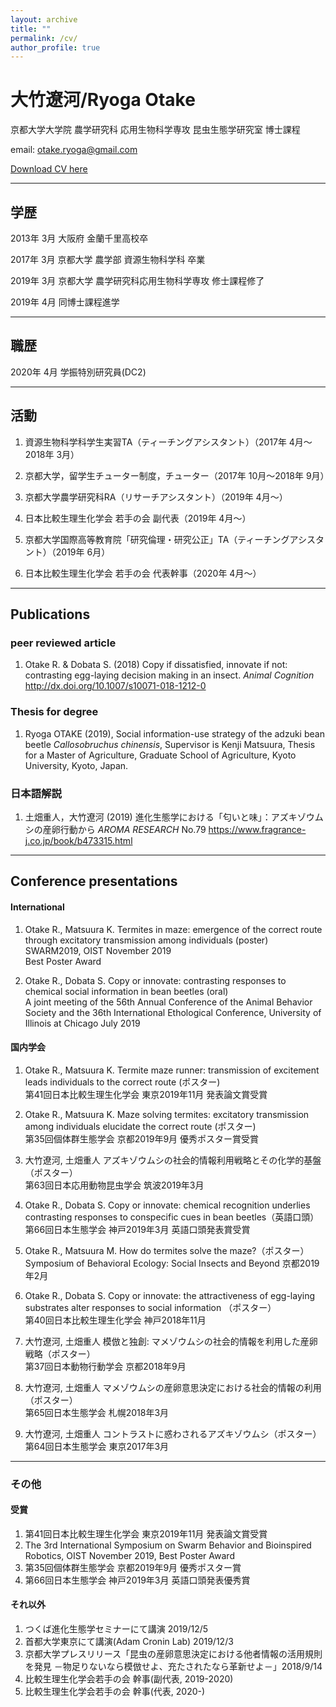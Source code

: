 ```yaml
---
layout: archive
title: ""
permalink: /cv/
author_profile: true
---
```


# 大竹遼河/Ryoga Otake


京都大学大学院 農学研究科 応用生物科学専攻 昆虫生態学研究室 博士課程

email: otake.ryoga@gmail.com

[Download CV here](http://ryogaotake.github.io/files/CV.pdf)


------------------------------

## 学歴
2013年 3月 大阪府 金蘭千里高校卒

2017年 3月 京都大学 農学部 資源生物科学科 卒業

2019年 3月 京都大学 農学研究科応用生物科学専攻 修士課程修了

2019年 4月 同博士課程進学

------------------------------

## 職歴
2020年 4月 学振特別研究員(DC2)

------------------------------

## 活動
1. 資源生物科学科学生実習TA（ティーチングアシスタント）（2017年 4月〜2018年 3月）

1. 京都大学，留学生チューター制度，チューター（2017年 10月〜2018年 9月）

1. 京都大学農学研究科RA（リサーチアシスタント）（2019年 4月〜）

1. 日本比較生理生化学会 若手の会 副代表（2019年 4月〜）

1. 京都大学国際高等教育院「研究倫理・研究公正」TA（ティーチングアシスタント）（2019年 6月）

1. 日本比較生理生化学会 若手の会 代表幹事（2020年 4月〜）

------------------------------

## Publications

### peer reviewed article
1. Otake R. & Dobata S. (2018) Copy if dissatisfied, innovate if not: contrasting egg-laying decision making in an insect. _Animal Cognition_ http://dx.doi.org/10.1007/s10071-018-1212-0

### Thesis for degree
1. Ryoga OTAKE (2019), Social information-use strategy of the adzuki bean beetle _Callosobruchus chinensis_, Supervisor is Kenji Matsuura, Thesis for a Master of Agriculture, Graduate School of Agriculture, Kyoto University, Kyoto, Japan.

### 日本語解説
1. 土畑重人，大竹遼河 (2019) 進化生態学における「匂いと味」：アズキゾウムシの産卵行動から _AROMA RESEARCH_ No.79 https://www.fragrance-j.co.jp/book/b473315.html

------------------------------

## Conference presentations

#### International
1. Otake R., Matsuura K. Termites in maze: emergence of the correct route through excitatory transmission among individuals (poster)    
SWARM2019, OIST November 2019    
Best Poster Award

1. Otake R., Dobata S. Copy or innovate: contrasting responses to chemical social information in bean beetles (oral)    
A joint meeting of the 56th Annual Conference of the Animal Behavior Society and the 36th International Ethological Conference, University of Illinois at Chicago July 2019

#### 国内学会
1. Otake R., Matsuura K. Termite maze runner: transmission of excitement leads individuals to the correct route (ポスター)    
第41回日本比較生理生化学会 東京2019年11月 発表論文賞受賞

1. Otake R., Matsuura K. Maze solving termites: excitatory transmission among individuals elucidate the correct route (ポスター)    
第35回個体群生態学会 京都2019年9月 優秀ポスター賞受賞

1. 大竹遼河, 土畑重人 アズキゾウムシの社会的情報利用戦略とその化学的基盤 （ポスター）     
第63回日本応用動物昆虫学会 筑波2019年3月

1. Otake R., Dobata S. Copy or innovate: chemical recognition underlies contrasting responses to conspecific cues in bean beetles（英語口頭）    
第66回日本生態学会 神戸2019年3月 英語口頭発表賞受賞

1. Otake R., Matsuura M. How do termites solve the maze?（ポスター）    
Symposium of Behavioral Ecology: Social Insects and Beyond 京都2019年2月

1. Otake R., Dobata S. Copy or innovate: the attractiveness of egg-laying substrates alter responses to social information （ポスター）   
第40回日本比較生理生化学会 神戸2018年11月

1. 大竹遼河, 土畑重人 模倣と独創: マメゾウムシの社会的情報を利用した産卵戦略（ポスター）    
第37回日本動物行動学会 京都2018年9月

1. 大竹遼河, 土畑重人 マメゾウムシの産卵意思決定における社会的情報の利用（ポスター）    
第65回日本生態学会 札幌2018年3月

1. 大竹遼河, 土畑重人 コントラストに惑わされるアズキゾウムシ（ポスター）    
第64回日本生態学会 東京2017年3月


------------------------------

### その他
#### 受賞
1. 第41回日本比較生理生化学会 東京2019年11月 発表論文賞受賞
1. The 3rd International Symposium on Swarm Behavior and Bioinspired Robotics, OIST November 2019, Best Poster Award
1. 第35回個体群生態学会 京都2019年9月 優秀ポスター賞
1. 第66回日本生態学会 神戸2019年3月 英語口頭発表優秀賞

#### それ以外
1. つくば進化生態学セミナーにて講演 2019/12/5
1. 首都大学東京にて講演(Adam Cronin Lab) 2019/12/3
1. 京都大学プレスリリース「昆虫の産卵意思決定における他者情報の活用規則を発見 －物足りないなら模倣せよ、充たされたなら革新せよ－」2018/9/14
1. 比較生理生化学会若手の会 幹事(副代表, 2019-2020)
1. 比較生理生化学会若手の会 幹事(代表, 2020-)
